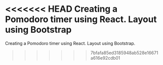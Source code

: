 <<<<<<< HEAD
Creating a Pomodoro timer using React. 
Layout using Bootstrap
=======
Creating a Pomodoro timer using React.
Layout using Bootstrap.
>>>>>>> 7bfafa85ed3185948ab528e16671a616e92cdb01
